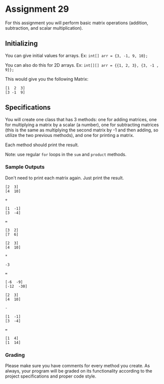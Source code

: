 # Assignment 29

For this assignment you will perform basic matrix operations (addition, subtraction, and scalar multiplication).

## Initializing

You can give initial values for arrays. Ex: `int[] arr = {3, -1, 9, 10};`

You can also do this for 2D arrays. Ex: `int[][] arr = {{1, 2, 3}, {3, -1 , 9}};`

This would give you the following Matrix:

```
[1  2  3]
[3 -1  9]
```

## Specifications

You will create one class that has 3 methods: one for adding matrices, one for multiplying a matrix by a scalar (a number), one for subtracting matrices (this is the same as multiplying the second matrix by -1 and then adding, so utilize the two previous methods), and one for printing a matrix.

Each method should print the result. 

Note: use regular `for` loops in the `sum` and `product` methods.

### Sample Outputs

Don't need to print each matrix again. Just print the result.

```
[2  3]
[4  10]

+

[1  -1]
[3  -4]

=

[3  2]
[7  6]
```

```
[2  3]
[4  10]

*

-3

=

[-6  -9]
[-12  -30]
```

```
[2  3]
[4  10]

-

[1  -1]
[3  -4]

=

[1  4]
[1  14]
```
### Grading

Please make sure you have comments for every method you create. As always, your program will be graded on its functionality according to the project specifications and proper code style.

